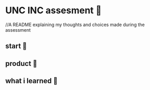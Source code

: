 # UNC INC assesment 🎤
//A README explaining my thoughts and choices made during the assessment

## start 🏃


## product 🎩


## what i learned 👀
